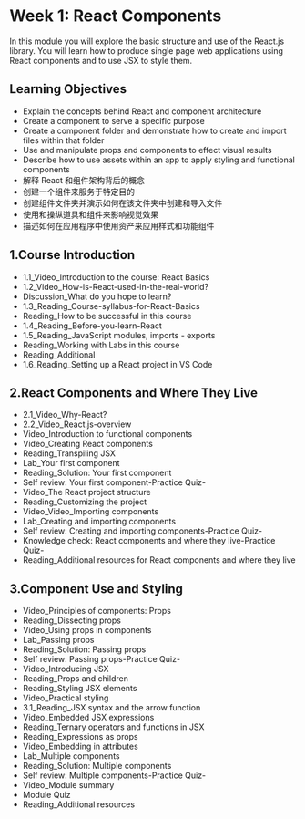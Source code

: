 # Week 1: React Components

In this module you will explore the basic structure and use of the React.js library. You will learn how to produce single page web applications using React components and to use JSX to style them.

## Learning Objectives

- Explain the concepts behind React and component architecture
- Create a component to serve a specific purpose
- Create a component folder and demonstrate how to create and import files within that folder
- Use and manipulate props and components to effect visual results
- Describe how to use assets within an app to apply styling and functional components
- 解释 React 和组件架构背后的概念
- 创建一个组件来服务于特定目的
- 创建组件文件夹并演示如何在该文件夹中创建和导入文件
- 使用和操纵道具和组件来影响视觉效果
- 描述如何在应用程序中使用资产来应用样式和功能组件

## 1.Course Introduction

- 1.1_Video_Introduction to the course: React Basics
- 1.2_Video_How-is-React-used-in-the-real-world?
- Discussion_What do you hope to learn?
- 1.3_Reading_Course-syllabus-for-React-Basics
- Reading_How to be successful in this course
- 1.4_Reading_Before-you-learn-React
- 1.5_Reading_JavaScript modules, imports - exports
- Reading_Working with Labs in this course
- Reading_Additional
- 1.6_Reading_Setting up a React project in VS Code

## 2.React Components and Where They Live

- 2.1_Video_Why-React?
- 2.2_Video_React.js-overview
- Video_Introduction to functional components
- Video_Creating React components
- Reading_Transpiling JSX
- Lab_Your first component
- Reading_Solution: Your first component
- Self review: Your first component-Practice Quiz-
- Video_The React project structure
- Reading_Customizing the project
- Video_Video_Importing components
- Lab_Creating and importing components
- Self review: Creating and importing components-Practice Quiz-
- Knowledge check: React components and where they live-Practice Quiz-
- Reading_Additional resources for React components and where they live

## 3.Component Use and Styling

- Video_Principles of components: Props
- Reading_Dissecting props
- Video_Using props in components
- Lab_Passing props
- Reading_Solution: Passing props
- Self review: Passing props-Practice Quiz-
- Video_Introducing JSX
- Reading_Props and children
- Reading_Styling JSX elements
- Video_Practical styling
- 3.1_Reading_JSX syntax and the arrow function
- Video_Embedded JSX expressions
- Reading_Ternary operators and functions in JSX
- Reading_Expressions as props
- Video_Embedding in attributes
- Lab_Multiple components
- Reading_Solution: Multiple components
- Self review: Multiple components-Practice Quiz-
- Video_Module summary
- Module Quiz
- Reading_Additional resources